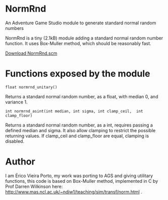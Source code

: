 # NormRnd

An Adventure Game Studio module to generate standard normal random numbers

NormRnd is a tiny (2.1kB) module adding a standard normal random number function. It uses Box-Muller method, which should be reasonably fast.

[Download NormRnd.scm](https://github.com/ericoporto/NormRnd/raw/master/NormRnd.scm)

# Functions exposed by the module

    float normrnd_unitary()

Returns a standard normal random number, as a float, with median 0, and variance 1.

    int normrnd_asint(int median, int sigma, int clamp_ceil,  int clamp_floor)

Returns a standard normal random number, as a int, requires passing a defined median and sigma. It also allow clamping to restrict the possible returning values. If clamp_ceil and clamp_floor are equal, clamping is disabled.

# Author

I am Érico Vieira Porto, my work was porting to AGS and giving utilitary functions, this code is based on Box-Muller method, implemented in C by Prof Darren Wilkinson here: http://www.mas.ncl.ac.uk/~ndjw1/teaching/sim/transf/norm.html .


